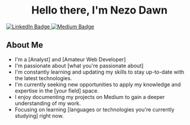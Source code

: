 <div id="header" align="center">
  <h1>Hello there, I'm Nezo Dawn</h1>
</div>

<div id="badges">
  <a href="[https://www.linkedin.com/in/nezo-dawn]">
    <img src="https://img.shields.io/badge/LinkedIn-blue?style=for-the-badge&logo=linkedin&logoColor=white" alt="LinkedIn Badge"/>
  </a>
  <a href="[https://medium.com/@nezodawn]">
    <img src="https://img.shields.io/badge/Medium-white?style=for-the-badge&logo=medium&logoColor=black" alt="Medium Badge"/>
  </a>
</div>

<div id="bio">
  <h2>About Me</h2>
  <ul>
    <li>I'm a [Analyst] and [Amateur Web Developer]</li>
    <li>I'm passionate about [what you're passionate about]</li>
    <li>I'm constantly learning and updating my skills to stay up-to-date with the latest technologies.</li>    <li>I'm currently seeking new opportunities to apply my knowledge and expertise in the [your field] space.</li>
    <li>I enjoy documenting my projects on Medium to gain a deeper understanding of my work.</li>
    <li>Focusing on learning [languages or technologies you're currently studying] right now.</li>
  </ul>
</div>
